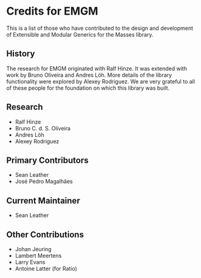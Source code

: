 
Credits for EMGM
================

This is a list of those who have contributed to the design and development of
Extensible and Modular Generics for the Masses library.

History
-------

The research for EMGM originated with Ralf Hinze. It was extended with work by
Bruno Oliveira and Andres Löh. More details of the library functionality
were explored by Alexey Rodriguez. We are very grateful to all of these people
for the foundation on which this library was built.

Research
--------

*  Ralf Hinze
*  Bruno C. d. S. Oliveira
*  Andres Löh
*  Alexey Rodriguez

Primary Contributors
--------------------

*  Sean Leather
*  José Pedro Magalhães

Current Maintainer
------------------

*  Sean Leather

Other Contributions
-------------------

*  Johan Jeuring
*  Lambert Meertens
*  Larry Evans
*  Antoine Latter (for Ratio)

